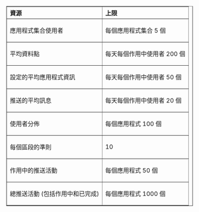 <table cellspacing="0" border="1">
<tr>
   <th align="left" valign="middle">資源</th>
   <th align="left" valign="middle">上限</th>
</tr>
<tr>
   <td valign="middle"><p>應用程式集合使用者</p></td>
   <td valign="middle"><p>每個應用程式集合 5 個</p></td>
</tr>
<tr>
   <td valign="middle"><p>平均資料點</p></td>
   <td valign="middle"><p>每天每個作用中使用者 200 個</p></td>
</tr>
<tr>
   <td valign="middle"><p>設定的平均應用程式資訊</p></td>
   <td valign="middle"><p>每天每個作用中使用者 50 個</p></td>
</tr>
<tr>
   <td valign="middle"><p>推送的平均訊息</p></td>
   <td valign="middle"><p>每天每個作用中使用者 20 個</p></td>
</tr>
<tr>
   <td valign="middle"><p>使用者分佈</p></td>
   <td valign="middle"><p>每個應用程式 100 個</p></td>
</tr>
<tr>
   <td valign="middle"><p>每個區段的準則</p></td>
   <td valign="middle"><p>10</p></td>
</tr>
<tr>
   <td valign="middle"><p>作用中的推送活動</p></td>
   <td valign="middle"><p>每個應用程式 50 個</p></td>
</tr>
<tr>
   <td valign="middle"><p>總推送活動 (包括作用中和已完成)</p></td>
   <td valign="middle"><p>每個應用程式 1000 個</p></td>
</tr>
</table>

<!---HONumber=July15_HO4-->